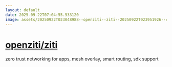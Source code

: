 ```yaml
---
layout: default
date: 2025-09-22T07:04:55.533120
image: assets/20250922T023048988--openziti--ziti--20250922T023951926--cropped.png
---
```


# [openziti/ziti](https://github.com/openziti/ziti)

zero trust networking for apps, mesh overlay, smart routing, sdk support
